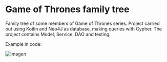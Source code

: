# Game of Thrones family tree

Family tree of some members of Game of Thrones series. Project carried out using Kotlin and Neo4J as database, making queries with Cypher. The project contains 
Model, Service, DAO and testing.

Example in code:

![imagen](https://user-images.githubusercontent.com/79327671/181654283-8fbd900a-e2a3-4136-ac0d-7382aea18511.png)
